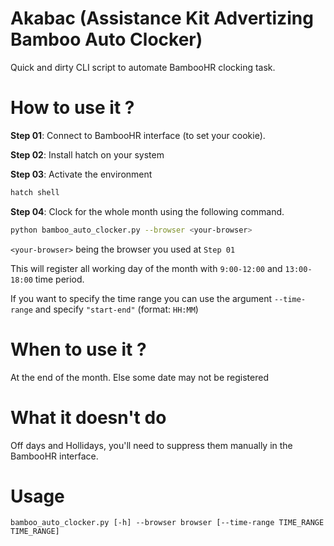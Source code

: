 # Akabac (Assistance Kit Advertizing Bamboo Auto Clocker)
Quick and dirty CLI script to automate BambooHR clocking task.

# How to use it ?
**Step 01**: Connect to BambooHR interface (to set your cookie).

**Step 02**: Install hatch on your system

**Step 03**: Activate the environment

```sh
hatch shell
```

**Step 04**: Clock for the whole month using the following command.
```sh
python bamboo_auto_clocker.py --browser <your-browser>
```
`<your-browser>` being the browser you used at `Step 01`

This will register all working day of the month with `9:00-12:00` and `13:00-18:00` time period.

If you want to specify the time range you can use the argument `--time-range` and specify `"start-end"` (format: `HH:MM`)

# When to use it ?
At the end of the month. Else some date may not be registered

# What it doesn't do
Off days and Hollidays, you'll need to suppress them manually in the BambooHR interface.

# Usage
```
bamboo_auto_clocker.py [-h] --browser browser [--time-range TIME_RANGE TIME_RANGE]
```